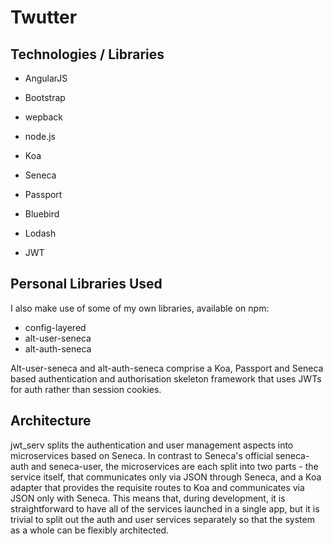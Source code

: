 # Twutter


## Technologies / Libraries

- AngularJS
- Bootstrap
- wepback

- node.js
- Koa
- Seneca
- Passport

- Bluebird
- Lodash
- JWT


## Personal Libraries Used

I also make use of some of my own libraries, available on npm: 

- config-layered
- alt-user-seneca
- alt-auth-seneca

Alt-user-seneca and alt-auth-seneca comprise a Koa, Passport and Seneca based 
authentication and authorisation skeleton framework that uses JWTs for auth
rather than session cookies.


## Architecture

jwt_serv splits the authentication and user management aspects into microservices based on Seneca. In contrast to Seneca's official seneca-auth and seneca-user,
the microservices are each split into two parts - the service itself, that communicates only via JSON through Seneca, and a Koa adapter that provides the
requisite routes to Koa and communicates via JSON only with Seneca. This means that, during development, it is straightforward to have all of the services
launched in a single app, but it is trivial to split out the auth and user services separately so that the system as a whole can be flexibly architected.
